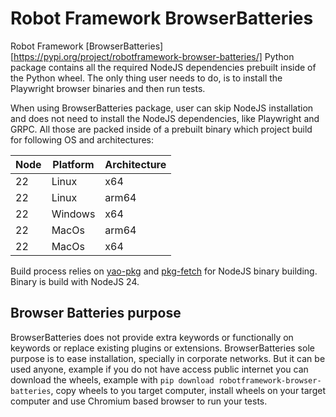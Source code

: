 # Robot Framework BrowserBatteries
Robot Framework
[BrowserBatteries][https://pypi.org/project/robotframework-browser-batteries/]
Python package contains all the required NodeJS dependencies prebuilt inside of the
 Python wheel. The only thing user needs to do, is to install the Playwright browser
 binaries and then run tests.

When using BrowserBatteries package, user can skip NodeJS installation and does not
need to install the NodeJS dependencies, like Playwright and GRPC. All those are
packed inside of a prebuilt binary which project build for following OS and
architectures:

| Node | Platform | Architecture |
| ---- | -------- | -------------|
| 22   | Linux    | x64          |
| 22   | Linux    | arm64        |
| 22   | Windows  | x64          |
| 22   | MacOs    | arm64        |
| 22   | MacOs    | x64          |

Build process relies on [yao-pkg](https://github.com/yao-pkg/pkg) and
[pkg-fetch](https://github.com/yao-pkg/pkg-fetch) for NodeJS binary
building. Binary is build with NodeJS 24.

## Browser Batteries purpose
BrowserBatteries does not provide extra keywords or functionally on
keywords or replace existing plugins or extensions. BrowserBatteries
sole purpose is to ease installation, specially in corporate networks.
But it can be used anyone, example if you do not have access public
internet you can download the wheels, example with
`pip download robotframework-browser-batteries`, copy wheels to you
target computer, install wheels on your target computer and use
Chromium based browser to run your tests.
